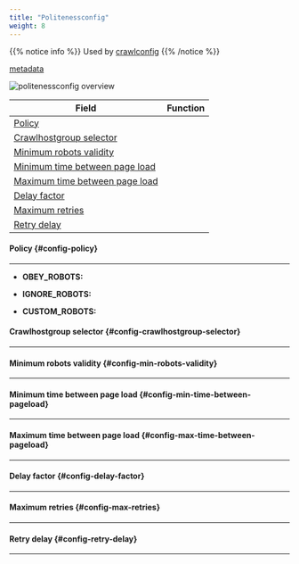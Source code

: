 ```yaml
---
title: "Politenessconfig"
weight: 8
---
```


{{% notice info %}}
Used by [crawlconfig](../crawlconfig)
{{% /notice %}}  

[metadata](../#veidemann-meta)

![politenessconfig overview](/img/politenessconfig/veidemann_dashboard_politenessconfig_overview.png)  


Field                                                               | Function
--------------------------------------------------------------------|-----------------------------------------
[Policy](#config-policy)                                            | 
[Crawlhostgroup selector](#config-crawlhostgroup-selector)          | 
[Minimum robots validity](#config-min-robots-validity)              | 
[Minimum time between page load](#config-min-time-between-pageload) | 
[Maximum time between page load](#config-max-time-between-pageload) | 
[Delay factor](#config-delay-factor)                                | 
[Maximum retries](#config-max-retries)                              | 
[Retry delay](#config-retry-delay)                                  | 


#### Policy {#config-policy}
----------------------------  

- **OBEY_ROBOTS:**  
  

- **IGNORE_ROBOTS:**  


- **CUSTOM_ROBOTS:**  
 

#### Crawlhostgroup selector {#config-crawlhostgroup-selector}
--------------------------------------------------------------

#### Minimum robots validity {#config-min-robots-validity}
----------------------------------------------------------
 
#### Minimum time between page load {#config-min-time-between-pageload}
-----------------------------------------------------------------------

#### Maximum time between page load {#config-max-time-between-pageload}
-----------------------------------------------------------------------

#### Delay factor {#config-delay-factor}
----------------------------------------

#### Maximum retries {#config-max-retries}
------------------------------------------

#### Retry delay {#config-retry-delay}
--------------------------------------


    
 
